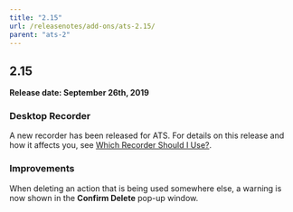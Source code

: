 ```yaml
---
title: "2.15"
url: /releasenotes/add-ons/ats-2.15/
parent: "ats-2"
---
```


## 2.15

**Release date: September 26th, 2019**

### Desktop Recorder

A new recorder has been released for  ATS. For details on this release and how it affects you, see [Which Recorder Should I Use?](/addons/ats-addon/rg-two-desktoprecorder).

### Improvements

When deleting an action that is being used somewhere else, a warning is now shown in the **Confirm Delete** pop-up window.
